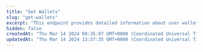```yaml
---
title: "Get Wallets"
slug: "get-wallets"
excerpt: "This endpoint provides detailed information about user wallets, including associated accounts and fiat funds. It is designed for retrieving user wallet information."
hidden: false
createdAt: "Thu Mar 14 2024 08:35:07 GMT+0000 (Coordinated Universal Time)"
updatedAt: "Thu Mar 14 2024 13:57:35 GMT+0000 (Coordinated Universal Time)"
---
```

